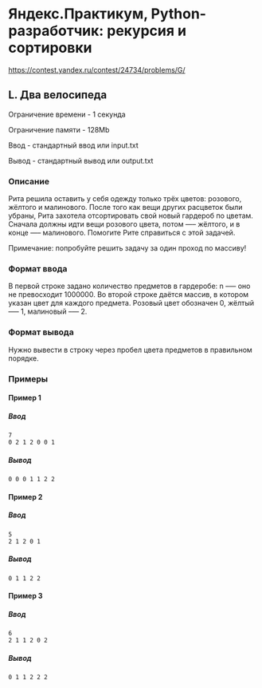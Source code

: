 # Яндекс.Практикум, Python-разработчик: рекурсия и сортировки

https://contest.yandex.ru/contest/24734/problems/G/

## L. Два велосипеда

Ограничение времени - 1 секунда

Ограничение памяти - 128Mb

Ввод - стандартный ввод или input.txt

Вывод - стандартный вывод или output.txt

### Описание

Рита решила оставить у себя одежду только трёх цветов: розового, жёлтого и малинового. После того как вещи других расцветок были убраны, Рита захотела отсортировать свой новый гардероб по цветам. Сначала должны идти вещи розового цвета, потом —– жёлтого, и в конце —– малинового. Помогите Рите справиться с этой задачей.

Примечание: попробуйте решить задачу за один проход по массиву!

### Формат ввода

В первой строке задано количество предметов в гардеробе: n –— оно не превосходит 1000000. Во второй строке даётся массив, в котором указан цвет для каждого предмета. Розовый цвет обозначен 0, жёлтый —– 1, малиновый –— 2. 

### Формат вывода

Нужно вывести в строку через пробел цвета предметов в правильном порядке.

### Примеры

#### Пример 1

##### Ввод
```
7
0 2 1 2 0 0 1
```

##### Вывод
```
0 0 0 1 1 2 2
```

#### Пример 2

##### Ввод
```
5
2 1 2 0 1
```

##### Вывод
```
0 1 1 2 2
```

#### Пример 3

##### Ввод
```
6
2 1 1 2 0 2
```

##### Вывод
```
0 1 1 2 2 2
```

